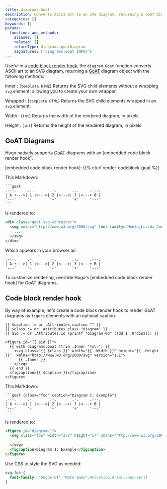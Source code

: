 ```yaml
---
title: diagrams.Goat
description: Converts ASCII art to an SVG diagram, returning a GoAT diagram object.
categories: []
keywords: []
params:
  functions_and_methods:
    aliases: []
    related: []
    returnType: diagrams.goatDiagram
    signatures: ['diagrams.Goat INPUT']
---
```


Useful in a [code block render hook], the `diagram.Goat` function converts ASCII art to an SVG diagram, returning a [GoAT] diagram object with the following methods:

[GoAT]: https://github.com/blampe/goat#readme
[code block render hook]: /render-hooks/code-blocks/

Inner
: (`template.HTML`) Returns the SVG child elements without a wrapping `svg` element, allowing you to create your own wrapper.

Wrapped
: (`template.HTML`) Returns the SVG child elements wrapped in an `svg` element.

Width
: (`int`) Returns the width of the rendered diagram, in pixels.

Height
: (`int`) Returns the height of the rendered diagram, in pixels.

## GoAT Diagrams

Hugo natively supports [GoAT](https://github.com/bep/goat) diagrams with an [embedded code block render hook].

[embedded code block render hook]: {{% eturl render-codeblock-goat %}}

This Markdown:

````text
```goat
.---.     .-.       .-.       .-.     .---.
| A +--->| 1 |<--->| 2 |<--->| 3 |<---+ B |
'---'     '-'       '+'       '+'     '---'
```
````

Is rendered to:

```html
<div class="goat svg-container">
  <svg xmlns="http://www.w3.org/2000/svg" font-family="Menlo,Lucida Console,monospace" viewBox="0 0 352 57">
    ...
  </svg>
</div>
```

Which appears in your browser as:

```goat {class="mw6-ns"}
.---.     .-.       .-.       .-.     .---.
| A +--->| 1 |<--->| 2 |<--->| 3 |<---+ B |
'---'     '-'       '+'       '+'     '---'
```

To customize rendering, override Hugo's [embedded code block render hook] for GoAT diagrams.

## Code block render hook

By way of example, let's create a code block render hook to render GoAT diagrams as `figure` elements with an optional caption.

```go-html-template {file="layouts/_default/_markup/render-codeblock-goat.html"}
{{ $caption := or .Attributes.caption "" }}
{{ $class := or .Attributes.class "diagram" }}
{{ $id := or .Attributes.id (printf "diagram-%d" (add 1 .Ordinal)) }}

<figure id="{{ $id }}">
  {{ with diagrams.Goat (trim .Inner "\n\r") }}
    <svg class="{{ $class }}" width="{{ .Width }}" height="{{ .Height }}"  xmlns="http://www.w3.org/2000/svg" version="1.1">
      {{ .Inner }}
    </svg>
  {{ end }}
  <figcaption>{{ $caption }}</figcaption>
</figure>
```

This Markdown:

````text {file="content/example.md" }
```goat {class="foo" caption="Diagram 1: Example"}
.---.     .-.       .-.       .-.     .---.
| A +--->| 1 |<--->| 2 |<--->| 3 |<---+ B |
'---'     '-'       '+'       '+'     '---'
```
````

Is rendered to:

```html
<figure id="diagram-1">
  <svg class="foo" width="272" height="57" xmlns="http://www.w3.org/2000/svg" version="1.1">
    ...
  </svg>
  <figcaption>Diagram 1: Example</figcaption>
</figure>
```

Use CSS to style the SVG as needed:

```css
svg.foo {
  font-family: "Segoe UI","Noto Sans",Helvetica,Arial,sans-serif
}
```
